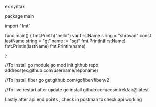 


ex syntax


 package main

import "fmt"

func main() {
	fmt.Println("hello")
	var firstName string = "shravan"
	const lastName string = "gt"
	name := "sgt"
	fmt.Println(firstName)
	fmt.Println(lastName)
	fmt.Println(name)

}

//To install go module
go mod init github repo address(ex:github.com/username/reponame)

//To install fiber
go get github.com/gofiber/fiber/v2

//To live restart after update
go install github.com/cosmtrek/air@latest

Lastly after api end points , check in postman to check api working